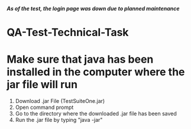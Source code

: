 ***As of the test, the login page was down due to planned maintenance***
# QA-Test-Technical-Task
# Make sure that java has been installed in the computer where the jar file will run

1. Download .jar File (TestSuiteOne.jar)
2. Open command prompt
3. Go to the directory where the downloaded .jar file has been saved
4. Run the .jar file by typing "java -jar"

